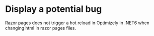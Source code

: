 # Display a potential bug

Razor pages does not trigger a hot reload in Optimizely in .NET6 when changing html in razor pages files.
